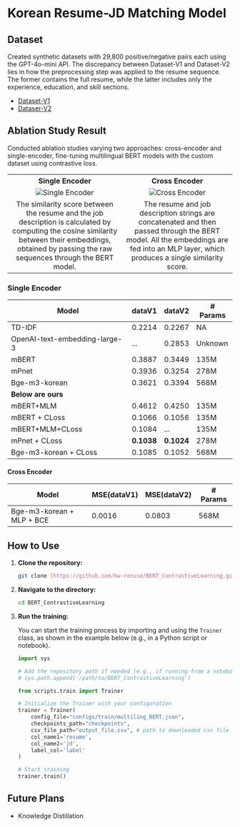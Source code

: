 # Korean Resume-JD Matching Model

## Dataset

Created synthetic datasets with 29,800 positive/negative pairs each using the GPT-4o-mini API. The discrepancy between Dataset-V1 and Dataset-V2 lies in how the preprocessing step was applied to the resume sequence. The former contains the full resume, while the latter includes only the experience, education, and skill sections.

- [Dataset-V1](https://huggingface.co/datasets/recuse/resume-jd-match-kr)
- [Dataser-V2](https://huggingface.co/datasets/recuse/datasetV2)

## Ablation Study Result

Conducted ablation studies varying two approaches: cross-encoder and single-encoder, fine-tuning multilingual BERT models with the custom dataset using contrastive loss.

<table>
  <tr>
    <th align="center">Single Encoder</th>
    <th align="center">Cross Encoder</th>
  </tr>
  <tr>
    <td align="center" style="vertical-align:middle;">
      <img src="https://github.com/user-attachments/assets/ef137a59-48ea-4309-85d3-cde0c4165b63" alt="Single Encoder" style="max-width:100%; height:auto;"/>
    </td>
    <td align="center" style="vertical-align:middle;">
      <img src="https://github.com/user-attachments/assets/67c2e592-6cbb-48da-8543-cabb8a8cc028" alt="Cross Encoder" style="max-height:50%; width:auto;"/>
    </td>
  </tr>
  <tr>
    <td align="center">
      The similarity score between the resume and the job description is calculated by computing the cosine similarity between their embeddings, obtained by passing the raw sequences through the BERT model.
    </td>
    <td align="center">
      The resume and job description strings are concatenated and then passed through the BERT model. All the embeddings are fed into an MLP layer, which produces a single similarity score.
    </td>
  </tr>
</table>



### Single Encoder

| Model                      | dataV1  | dataV2  | # Params |
|----------------------------|---------|---------|----------|
| TD-IDF                     | 0.2214  | 0.2267  | NA       |
| OpenAI-text-embedding-large-3 | ...     | 0.2853  | Unknown  |
| mBERT                      | 0.3887  | 0.3449  | 135M     |
| mPnet                      | 0.3936  | 0.3254  | 278M     |
| Bge-m3-korean              | 0.3621  | 0.3394  | 568M     |
| **Below are ours**         |         |         |          |
| mBERT+MLM                  | 0.4612  | 0.4250  | 135M     |
| mBERT + CLoss              | 0.1066  | 0.1056  | 135M     |
| mBERT+MLM+CLoss            | 0.1084  | ...     | 135M     |
| mPnet + CLoss              | **0.1038** | **0.1024** | 278M     |
| Bge-m3-korean + CLoss      | 0.1085  | 0.1052  | 568M     |


#### Cross Encoder

| Model                       | MSE(dataV1) | MSE(dataV2) | # Params |
|-----------------------------|-------------|-------------|----------|
| Bge-m3-korean + MLP + BCE   | 0.0016      | 0.0803      | 568M     |


## How to Use

1.  **Clone the repository:**
    ```bash
    git clone [https://github.com/kw-recuse/BERT_ContrastiveLearning.git](https://github.com/kw-recuse/BERT_ContrastiveLearning.git)
    ```

2.  **Navigate to the directory:**
    ```bash
    cd BERT_ContrastiveLearning
    ```

3.  **Run the training:**

    You can start the training process by importing and using the `Trainer` class, as shown in the example below (e.g., in a Python script or notebook).

    ```python
    import sys
    
    # Add the repository path if needed (e.g., if running from a notebook outside the main directory)
    # sys.path.append('/path/to/BERT_ContrastiveLearning')

    from scripts.train import Trainer

    # Initialize the Trainer with your configuration
    trainer = Trainer(
        config_file="configs/train/multiling_BERT.json",
        checkpoints_path="checkpoints", 
        csv_file_path="output_file.csv", # path to downloaded csv file from Huggingface
        col_name1='resume',
        col_name2='jd',
        label_col='label'
    )

    # Start training
    trainer.train()
    ```
## Future Plans

- Knowledge Distillation
